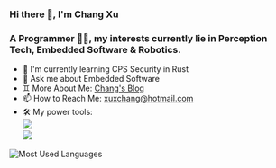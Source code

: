 ### Hi there 👋, I'm Chang Xu
### A Programmer 👨‍💻, my interests currently lie in Perception Tech, Embedded Software & Robotics.
+ 🌱 I'm currently learning CPS Security in Rust
+ 💬 Ask me about Embedded Software
+ ♊ More About Me: [Chang's Blog](https://xxchang.github.io/)
+ 📫 How to Reach Me: xuxchang@hotmail.com
+ 🛠️ My power tools:<br>
  ![](https://img.shields.io/badge/Editor-VS%20Code-blue)<br>
  ![](https://img.shields.io/badge/Editor-Space%20Vim-blue)
  
![Most Used Languages](https://github-readme-stats.vercel.app/api/top-langs/?username=XxChang&theme=dark&layout=compact)

<!--
**XxChang/XxChang** is a ✨ _special_ ✨ repository because its `README.md` (this file) appears on your GitHub profile.

Here are some ideas to get you started:

- 🔭 I’m currently working on ...
- 🌱 I’m currently learning ...
- 👯 I’m looking to collaborate on ...
- 🤔 I’m looking for help with ...
- 💬 Ask me about ...
- 📫 How to reach me: ...
- 😄 Pronouns: ...
- ⚡ Fun fact: ...
-->
